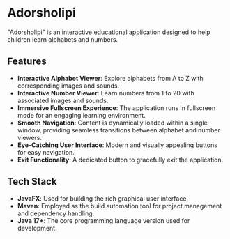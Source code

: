 # Adorsholipi

"Adorsholipi" is an interactive educational application designed to help children learn alphabets and numbers.

## Features

*   **Interactive Alphabet Viewer**: Explore alphabets from A to Z with corresponding images and sounds.
*   **Interactive Number Viewer**: Learn numbers from 1 to 20 with associated images and sounds.
*   **Immersive Fullscreen Experience**: The application runs in fullscreen mode for an engaging learning environment.
*   **Smooth Navigation**: Content is dynamically loaded within a single window, providing seamless transitions between alphabet and number viewers.
*   **Eye-Catching User Interface**: Modern and visually appealing buttons for easy navigation.
*   **Exit Functionality**: A dedicated button to gracefully exit the application.

## Tech Stack

*   **JavaFX**: Used for building the rich graphical user interface.
*   **Maven**: Employed as the build automation tool for project management and dependency handling.
*   **Java 17+**: The core programming language version used for development.
